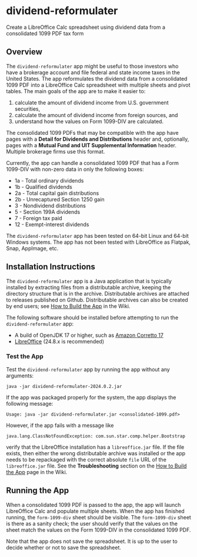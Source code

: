 # dividend-reformulater
Create a LibreOffice Calc spreadsheet using dividend data from a consolidated 1099 PDF tax form

## Overview
The `dividend-reformulater` app might be useful to those investors who have a brokerage account and file federal and state income taxes in the United States.
The app reformulates the dividend data from a consolidated 1099 PDF into a LibreOffice Calc spreadsheet with multiple sheets and pivot tables.
The main goals of the app are to make it easier to:

1. calculate the amount of dividend income from U.S. government securities,
2. calculate the amount of dividend income from foreign sources, and
3. understand how the values on Form 1099-DIV are calculated.

The consolidated 1099 PDFs that may be compatible with the app have pages with a **Detail for Dividends and Distributions**
header and, optionally, pages with a **Mutual Fund and UIT Supplemental Information** header.
Multiple brokerage firms use this format.

Currently, the app can handle a consolidated 1099 PDF that has a Form 1099-DIV with non-zero data in only the following boxes:

* 1a - Total ordinary dividends
* 1b - Qualified dividends
* 2a - Total capital gain distributions
* 2b - Unrecaptured Section 1250 gain
* 3 - Nondividend distributions
* 5 - Section 199A dividends
* 7 - Foreign tax paid
* 12 - Exempt-interest dividends

The `dividend-reformulater` app has been tested on 64-bit Linux and 64-bit Windows systems.
The app has not been tested with LibreOffice as Flatpak, Snap, AppImage, etc.

## Installation Instructions
The `dividend-reformulater` app is a Java application that is typically installed by extracting files from a distributable archive, keeping the directory structure that is in the archive.
Distributable archives are attached to releases published on Github.
Distributable archives can also be created by end users; see [How to Build the App](/../../wiki/How-to-Build-the-App) in the Wiki.

The following software should be installed before attempting to run the `dividend-reformulater` app:

* A build of OpenJDK 17 or higher, such as [Amazon Corretto 17](https://aws.amazon.com/corretto/)
* [LibreOffice](https://www.libreoffice.org/download/download-libreoffice/) (24.8.x is recommended)

### Test the App
Test the `dividend-reformulater` app by running the app without any arguments:

```Shell
java -jar dividend-reformulater-2024.0.2.jar
```

If the app was packaged properly for the system, the app displays the following message:

```
Usage: java -jar dividend-reformulater.jar <consolidated-1099.pdf>
```

However, if the app fails with a message like

```
java.lang.ClassNotFoundException: com.sun.star.comp.helper.Bootstrap
```

verify that the LibreOffice installation has a `libreoffice.jar` file.
If the file exists, then either the wrong distributable archive was installed or the app needs to be repackaged with the
correct absolute `file` URL of the `libreoffice.jar` file.
See the **Troubleshooting** section on the [How to Build the App](/../../wiki/How-to-Build-the-App) page in the Wiki.

## Running the App
When a consolidated 1099 PDF is passed to the app, the app will launch LibreOffice Calc and populate multiple sheets.
When the app has finished running, the `form-1099-div` sheet should be visible.
The `form-1099-div` sheet is there as a sanity check;
the user should verify that the values on the sheet match the values on the Form 1099-DIV in the consolidated 1099 PDF.

Note that the app does not save the spreadsheet. It is up to the user to decide whether or not to save the spreadsheet.
